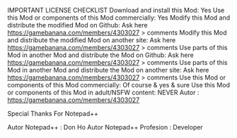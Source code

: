 IMPORTANT
LICENSE CHECKLIST
Download and install this Mod: Yes
Use this Mod or components of this Mod commercially: Yes
Modify this Mod and distribute the modified Mod on Github: Ask here   https://gamebanana.com/members/4303027 > comments
Modify this Mod and distribute the modified Mod on another site: Ask here   https://gamebanana.com/members/4303027 > comments
Use parts of this Mod in another Mod and distribute the Mod on Github: Ask here   https://gamebanana.com/members/4303027 > comments
Use parts of this Mod in another Mod and distribute the Mod on another site: Ask here   https://gamebanana.com/members/4303027 > comments
Use this Mod or components of this Mod commercially: Of course & yes & sure
Use this Mod or components of this Mod in adult/NSFW content: NEVER
Autor : https://gamebanana.com/members/4303027

Special Thanks For Notepad++

Autor Notepad++ : Don Ho
Autor Notepad++ Profesion : Developer
